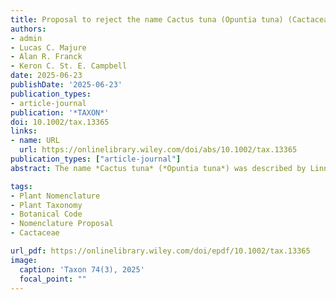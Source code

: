 ```yaml
---
title: Proposal to reject the name Cactus tuna (Opuntia tuna) (Cactaceae)
authors:
- admin
- Lucas C. Majure
- Alan R. Franck
- Keron C. St. E. Campbell
date: 2025-06-23
publishDate: '2025-06-23'
publication_types:
- article-journal
publication: '*TAXON*'
doi: 10.1002/tax.13365
links:
- name: URL
  url: https://onlinelibrary.wiley.com/doi/abs/10.1002/tax.13365
publication_types: ["article-journal"]
abstract: The name *Cactus tuna* (*Opuntia tuna*) was described by Linnaeus in 1753. Analyses of the original materials have shown that it comprises a heterogeneous assemblage of taxa, likely including elements of what is now recognized as Opuntia dillenii and O. elatior, and the name O. tuna have been historically adopted to an endemic Jamaican species. However, a recent typification of O. tuna using specimens consistent with O. dillenii has led to its treatment as an earlier name, with priority over O. dillenii, while the Jamaican endemic species — previously treated as O. tuna — was described as a new species (O. kingstoniana). Given the widespread and consistent historical use of the name O. dillenii, we advocate for the rejection of Opuntia tuna in order to preserve nomenclatural stability, maintaining the name O. dillenii for the broadly distributed Caribbean taxon, and support the continued use of O. kingstoniana for the Jamaican endemic.

tags:
- Plant Nomenclature
- Plant Taxonomy
- Botanical Code
- Nomenclature Proposal
- Cactaceae

url_pdf: https://onlinelibrary.wiley.com/doi/epdf/10.1002/tax.13365
image:
  caption: 'Taxon 74(3), 2025' 
  focal_point: ""
---
```

